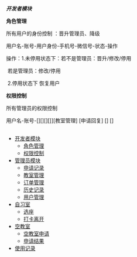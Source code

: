 ***开发者模块***

**角色管理**

所有用户的身份控制 ：晋升管理员、降级

用户名-账号-用户身份-手机号-微信号-状态-操作

操作：1.未停用状态下：若不是管理员：晋升/修改/停用

​										  若是管理员：修改/停用

​			2.停用状态下 恢复用户

**权限控制**

所有管理员的权限控制

用户名-账号-[][][][]][教室管理] [申请回复] [] []
 <div class="page-content d-flex align-items-stretch"> 
        <!-- Side Navbar -->
        <nav class="side-navbar">
          <!-- Sidebar Header-->
          <div class="sidebar-header d-flex align-items-center">
            <div class="title">
              <h1 th:text="${session.userLoginInfo.name}" class="h4"></h1>
            </div>
          </div>
          <ul class="list-unstyled">
            <li shiro:hasPermission="super_admin"><a href="#ul1" aria-expanded="false" data-toggle="collapse"> <i class="icon-interface-windows"></i>开发者模块</a>
              <ul id="ul1" class="collapse list-unstyled ">
                <li><a href="tables.html">角色管理</a></li>
                <li><a href="#">权限控制</a></li>
              </ul>
            </li>
            <li shiro:hasAnyPermissions="super_admin,admin"><a href="#ul2" aria-expanded="false" data-toggle="collapse"> <i class="icon-interface-windows"></i>管理员模块</a>
              <ul id="ul2" class="collapse list-unstyled ">
                <li><a href="#">申请记录</a></li>
                <li><a shiro:hasAnyPermissions="super_admin,class_admin" href="#">教室管理</a></li>
                <li><a href="#">订单管理</a></li>
                <li><a href="#">历史记录</a></li>
                <li><a href="#">用户管理</a></li>
              </ul>
            </li>
            <li><a href="#ul4" aria-expanded="false" data-toggle="collapse"> <i class="icon-interface-windows"></i>自习室</a>
              <ul id="ul4" class="collapse list-unstyled ">
                <li><a href="#">选座</a></li>
                <li><a href="#">打卡离开</a></li>
              </ul>
            </li>
            <li><a href="#ul5" aria-expanded="false" data-toggle="collapse"> <i class="icon-interface-windows"></i>空教室</a>
              <ul id="ul5" class="collapse list-unstyled ">
                <li><a href="#">空教室申请</a></li>
                <li><a href="#">申请结果</a></li>
              </ul>
            </li>
            <li> <a href="javascript:void(0);"> <i class="icon-mail"></i>使用记录</a></li>
          </ul>
        </nav>